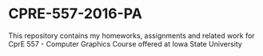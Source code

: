 # CPRE-557-2016-PA

This repository contains my homeworks, assignments and related work for CprE 557 - Computer Graphics Course offered at Iowa State University
